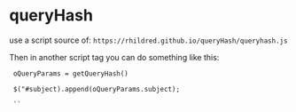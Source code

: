 # queryHash

use a script source of: `https://rhildred.github.io/queryHash/queryhash.js` 

Then in another script tag you can do something like this:

```
 oQueryParams = getQueryHash()

 $("#subject).append(oQueryParams.subject);

 ``
